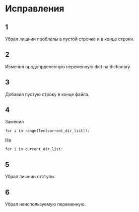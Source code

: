 # Исправления
## 1
Убрал лишнии проблелы в пустой строчке и в конце строки.
## 2
Изменил предопрделенную переменную dict на dictionary.
## 3
Добавил пустую строку в конце файла.
## 4
Заменил  
```
for i in range(len(current_dir_list)):
```
На
```
for i in current_dir_list:
```
## 5
Убрал лишнии отступы.
## 6
Убрал неиспользуемую переменную.
